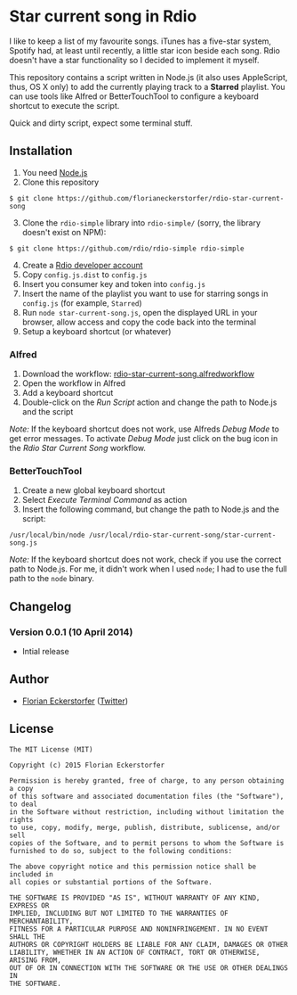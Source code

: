 Star current song in Rdio
=========================

I like to keep a list of my favourite songs. iTunes has a five-star system, Spotify had, at least until recently, a little star icon beside each song. Rdio doesn't have a star functionality so I decided to implement it myself.

This repository contains a script written in Node.js (it also uses AppleScript, thus, OS X only) to add the currently playing track to a **Starred** playlist. You can use tools like Alfred or BetterTouchTool to configure a keyboard shortcut to execute the script.

Quick and dirty script, expect some terminal stuff.


Installation
------------

1. You need [Node.js](http://nodejs.org)
2. Clone this repository

```shell
$ git clone https://github.com/florianeckerstorfer/rdio-star-current-song
```

3. Clone the `rdio-simple` library into `rdio-simple/` (sorry, the library doesn't exist on NPM):

```shell
$ git clone https://github.com/rdio/rdio-simple rdio-simple
```

4. Create a [Rdio developer account](http://rdio.mashery.com)
5. Copy `config.js.dist` to `config.js`
6. Insert you consumer key and token into `config.js`
7. Insert the name of the playlist you want to use for starring songs in `config.js` (for example, `Starred`)
8. Run `node star-current-song.js`, open the displayed URL in your browser, allow access and copy the code back into the terminal
9. Setup a keyboard shortcut (or whatever)

### Alfred

1. Download the workflow: [rdio-star-current-song.alfredworkflow](https://github.com/florianeckerstorfer/rdio-star-current-song/releases/download/v0.1/rdio-star-current-song.alfredworkflow)
2. Open the workflow in Alfred
3. Add a keyboard shortcut
4. Double-click on the *Run Script* action and change the path to Node.js and the script

*Note:* If the keyboard shortcut does not work, use Alfreds *Debug Mode* to get error messages. To activate *Debug Mode* just click on the bug icon in the *Rdio Star Current Song* workflow.

### BetterTouchTool

1. Create a new global keyboard shortcut
2. Select *Execute Terminal Command* as action
3. Insert the following command, but change the path to Node.js and the script:

```shell
/usr/local/bin/node /usr/local/rdio-star-current-song/star-current-song.js
```

*Note:* If the keyboard shortcut does not work, check if you use the correct path to Node.js. For me, it didn't work when I used `node`; I had to use the full path to the `node` binary.


Changelog
---------

### Version 0.0.1 (10 April 2014)

- Intial release

Author
------

- [Florian Eckerstorfer](http://florian.ec) ([Twitter](http://twitter.com/Florian_))

License
-------

    The MIT License (MIT)

    Copyright (c) 2015 Florian Eckerstorfer

    Permission is hereby granted, free of charge, to any person obtaining a copy
    of this software and associated documentation files (the "Software"), to deal
    in the Software without restriction, including without limitation the rights
    to use, copy, modify, merge, publish, distribute, sublicense, and/or sell
    copies of the Software, and to permit persons to whom the Software is
    furnished to do so, subject to the following conditions:

    The above copyright notice and this permission notice shall be included in
    all copies or substantial portions of the Software.

    THE SOFTWARE IS PROVIDED "AS IS", WITHOUT WARRANTY OF ANY KIND, EXPRESS OR
    IMPLIED, INCLUDING BUT NOT LIMITED TO THE WARRANTIES OF MERCHANTABILITY,
    FITNESS FOR A PARTICULAR PURPOSE AND NONINFRINGEMENT. IN NO EVENT SHALL THE
    AUTHORS OR COPYRIGHT HOLDERS BE LIABLE FOR ANY CLAIM, DAMAGES OR OTHER
    LIABILITY, WHETHER IN AN ACTION OF CONTRACT, TORT OR OTHERWISE, ARISING FROM,
    OUT OF OR IN CONNECTION WITH THE SOFTWARE OR THE USE OR OTHER DEALINGS IN
    THE SOFTWARE.

